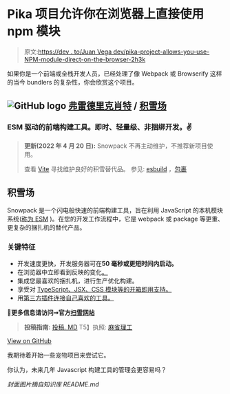 # Pika 项目允许你在浏览器上直接使用 npm 模块

> 原文:[https://dev . to/Juan Vega dev/pika-project-allows-you-use-NPM-module-direct-on-the-browser-2h3k](https://dev.to/juanvegadev/pika-project-allows-you-to-use-npm-module-direct-on-the-browser-2h3k)

如果你是一个前端或全栈开发人员，已经处理了像 Webpack 或 Browserify 这样的当今 bundlers 的复杂性，你会欣赏这个项目。

## ![GitHub logo](../Images/75095a8afc1e0f207cda715962e75c8d.png) [弗雷德里克肖特](https://github.com/FredKSchott) / [积雪场](https://github.com/FredKSchott/snowpack)

### ESM 驱动的前端构建工具。即时、轻量级、非捆绑开发。✌️

<article class="markdown-body entry-content container-lg" itemprop="text">

> **更新(2022 年 4 月 20 日):** Snowpack 不再主动维护，不推荐新项目使用。
> 
> 查看 [Vite](https://vitejs.dev/) 寻找维护良好的积雪替代品。
> 参见: [esbuild](https://esbuild.github.io/) ，[包裹](https://parceljs.org/)

# 积雪场

Snowpack 是一个闪电般快速的前端构建工具，旨在利用 JavaScript 的本机模块系统([称为 ESM](https://developer.mozilla.org/en-US/docs/Web/JavaScript/Reference/Statements/import) )。在您的开发工作流程中，它是 webpack 或 package 等更重、更复杂的捆扎机的替代产品。

### 关键特征

*   开发速度更快，开发服务器可在**50 毫秒或更短时间内启动。**
*   在浏览器中立即看到反映的变化[。](https://www.snowpack.dev/concepts/hot-module-replacement)
*   集成您最喜欢的捆扎机，进行生产优化构建。
*   享受对 [TypeScript、JSX、CSS 模块等的开箱即用支持。](https://www.snowpack.dev/reference/supported-files)
*   用[第三方插件连接自己喜欢的工具。](https://www.snowpack.dev/plugins)

**<g-emoji class="g-emoji" alias="tipping_hand_person" fallback-src="https://github.githubassets.com/images/icons/emoji/unicode/1f481.png">💁</g-emoji>更多信息请访问➞官方[扫雪网站](https://snowpack.dev)**

> **投稿指南:** [投稿. MD](https://github.com/FredKSchott/snowpack./CONTRIBUTING.md)
> T5】执照: [麻省理工](https://github.com/withastro/snowpack/blob/main/LICENSE)

</article>

[View on GitHub](https://github.com/FredKSchott/snowpack)

我期待着开始一些宠物项目来尝试它。

你认为，未来几年 Javascript 构建工具的管理会更容易吗？

*封面图片摘自知识库 README.md*